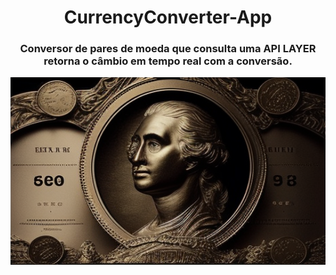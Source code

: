 <div align="center">

# CurrencyConverter-App
### Conversor de pares de moeda que consulta uma API LAYER retorna o câmbio em tempo real com a conversão.

<img src= "./index/assets/currency_theme_white-trim.png" width="850" height="300" alt=" rosto de uma presidente americano em uma moeda">

</div>

